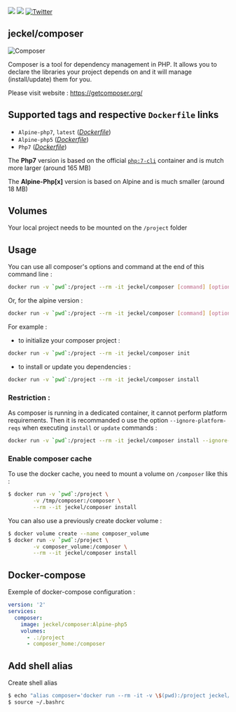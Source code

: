 [![](https://images.microbadger.com/badges/image/jeckel/composer.svg)](https://microbadger.com/images/jeckel/composer "Get your own image badge on microbadger.com") [![](https://images.microbadger.com/badges/version/jeckel/composer.svg)](https://microbadger.com/images/jeckel/composer "Get your own version badge on microbadger.com") [![Twitter](https://img.shields.io/badge/Twitter-%40jeckel4-blue.svg)](https://twitter.com/intent/user?screen_name=jeckel4)

## jeckel/composer

![Composer](https://getcomposer.org/img/logo-composer-transparent5.png)

Composer is a tool for dependency management in PHP. It allows you to declare the libraries your project depends on and it will manage (install/update) them for you.
 
Please visit website : https://getcomposer.org/

## Supported tags and respective `Dockerfile` links

* `Alpine-php7`, `latest` (*[Dockerfile](https://github.com/jeckel/dockerfiles/blob/master/composer/Alpine-php7/Dockerfile)*)
* `Alpine-php5` (*[Dockerfile](https://github.com/jeckel/dockerfiles/blob/master/composer/Alpine-php5/Dockerfile)*)
* `Php7` (*[Dockerfile](https://github.com/jeckel/dockerfiles/blob/master/composer/Php7/Dockerfile)*)

The **Php7** version is based on the official [`php:7-cli`](https://hub.docker.com/_/php/) container and is mutch more larger (around 165 MB)

The **Alpine-Php[x]** version is based on Alpine and is much smaller (around 18 MB) 

## Volumes
Your local project needs to be mounted on the `/project` folder

## Usage

You can use all composer's options and command at the end of this command line :

```bash
docker run -v `pwd`:/project --rm -it jeckel/composer [command] [options]
```
Or, for the alpine version :
```bash
docker run -v `pwd`:/project --rm -it jeckel/composer [command] [options]
```


For example :
* to initialize your composer project :
```bash
docker run -v `pwd`:/project --rm -it jeckel/composer init
```
* to install or update you dependencies :
```bash
docker run -v `pwd`:/project --rm -it jeckel/composer install
```

### Restriction :
As composer is running in a dedicated container, it cannot perform platform requirements. Then it is recommanded o use the option `--ignore-platform-reqs` when executing `install` or `update` commands :

```bash
docker run -v `pwd`:/project --rm -it jeckel/composer install --ignore-platform-reqs
```

### Enable composer cache

To use the docker cache, you need to mount a volume on `/composer` like this :

```bash
$ docker run -v `pwd`:/project \
        -v /tmp/composer:/composer \
        --rm --it jeckel/composer install
```

You can also use a previously create docker volume :
```bash
$ docker volume create --name composer_volume
$ docker run -v `pwd`:/project \
        -v composer_volume:/composer \
        --rm --it jeckel/composer install

```

## Docker-compose

Exemple of docker-compose configuration :

```yaml
version: '2'
services:
  composer:
    image: jeckel/composer:Alpine-php5
    volumes:
      - .:/project
      - composer_home:/composer
```

## Add shell alias

Create shell alias

```bash
$ echo "alias composer='docker run --rm -it -v \$(pwd):/project jeckel/composer'" >> ~/.bashrc
$ source ~/.bashrc
```